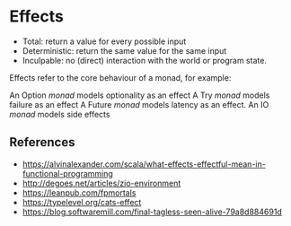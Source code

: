 # Effects

* Total: return a value for every possible input
* Deterministic: return the same value for the same input
* Inculpable: no (direct) interaction with the world or program state.

Effects refer to the core behaviour of a monad, for example:

An Option *monad* models optionality as an effect
A Try *monad* models failure as an effect
A Future *monad* models latency as an effect.
An IO *monad* models side effects

## References

* https://alvinalexander.com/scala/what-effects-effectful-mean-in-functional-programming
* http://degoes.net/articles/zio-environment
* https://leanpub.com/fpmortals
* https://typelevel.org/cats-effect
* https://blog.softwaremill.com/final-tagless-seen-alive-79a8d884691d